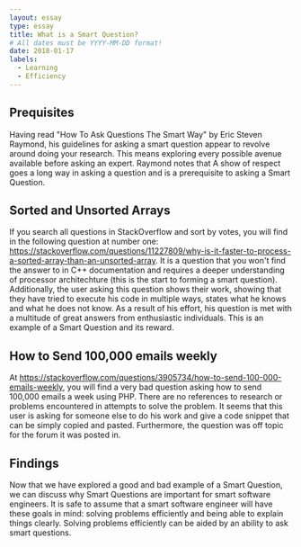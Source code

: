 ```yaml
---
layout: essay
type: essay
title: What is a Smart Question?
# All dates must be YYYY-MM-DD format!
date: 2018-01-17
labels:
  - Learning
  - Efficiency
---
```


## Prequisites 

Having read "How To Ask Questions The Smart Way" by Eric Steven Raymond, his guidelines for asking a smart question appear to revolve around doing your research. This means exploring every possible avenue available before asking an expert. Raymond notes that  A show of respect goes a long way in asking a question and is a prerequisite to asking a Smart Question.


## Sorted and Unsorted Arrays

If you search all questions in StackOverflow and sort by votes, you will find in the following question at number one: https://stackoverflow.com/questions/11227809/why-is-it-faster-to-process-a-sorted-array-than-an-unsorted-array. It is a question that you won't find the answer to in C++ documentation and requires a deeper understanding of processor architechture (this is the start to forming a smart question). Additionally, the user asking this question shows their work, showing that they have tried to execute his code in multiple ways, states what he knows and what he does not know. As a result of his effort, his question is met with a multitude of great answers from enthusiastic individuals. This is an example of a Smart Question and its reward.

## How to Send 100,000 emails weekly

At https://stackoverflow.com/questions/3905734/how-to-send-100-000-emails-weekly, you will find a very bad question asking how to send 100,000 emails a week using PHP. There are no references to research or problems encountered in attempts to solve the problem. It seems that this user is asking for someone else to do his work and give a code snippet that can be simply copied and pasted. Furthermore, the question was off topic for the forum it was posted in. 

## Findings

Now that we have explored a good and bad example of a Smart Question, we can discuss why Smart Questions are important for smart software engineers. It is safe to assume that a smart software engineer will have these goals in mind: solving problems efficiently and being able to explain things clearly. Solving problems efficiently can be aided by an ability to ask smart questions.
